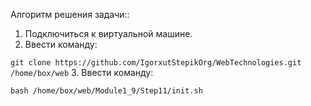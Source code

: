 Алгоритм решения задачи::

 1. Подключиться к виртуальной машине.
 2. Ввести команду:

 ``` git clone https://github.com/IgorxutStepikOrg/WebTechnologies.git /home/box/web ```
 3. Ввести команду:

 ``` bash /home/box/web/Module1_9/Step11/init.sh ```
